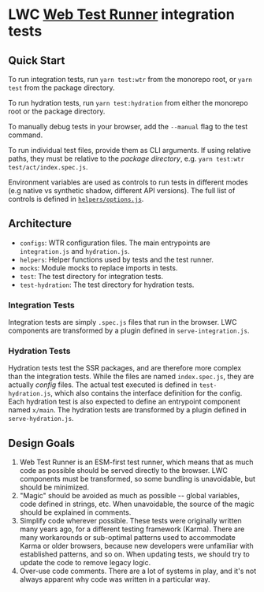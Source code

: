 # LWC [Web Test Runner](https://modern-web.dev/docs/test-runner/overview/) integration tests

## Quick Start

To run integration tests, run `yarn test:wtr` from the monorepo root, or `yarn test` from the package directory.

To run hydration tests, run `yarn test:hydration` from either the monorepo root or the package directory.

To manually debug tests in your browser, add the `--manual` flag to the test command.

To run individual test files, provide them as CLI arguments. If using relative paths, they must be relative to the _package directory_, e.g. `yarn test:wtr test/act/index.spec.js`.

Environment variables are used as controls to run tests in different modes (e.g native vs synthetic shadow, different API versions). The full list of controls is defined in [`helpers/options.js`](./helpers/options.js).

## Architecture

- `configs`: WTR configuration files. The main entrypoints are `integration.js` and `hydration.js`.
- `helpers`: Helper functions used by tests and the test runner.
- `mocks`: Module mocks to replace imports in tests.
- `test`: The test directory for integration tests.
- `test-hydration`: The test directory for hydration tests.

### Integration Tests

Integration tests are simply `.spec.js` files that run in the browser. LWC components are transformed by a plugin defined in `serve-integration.js`.

### Hydration Tests

Hydration tests test the SSR packages, and are therefore more complex than the integration tests. While the files are named `index.spec.js`, they are actually _config_ files. The actual test executed is defined in `test-hydration.js`, which also contains the interface definition for the config. Each hydration test is also expected to define an entrypoint component named `x/main`. The hydration tests are transformed by a plugin defined in `serve-hydration.js`.

## Design Goals

1. Web Test Runner is an ESM-first test runner, which means that as much code as possible should be served directly to the browser. LWC components must be transformed, so some bundling is unavoidable, but should be minimized.
2. "Magic" should be avoided as much as possible -- global variables, code defined in strings, etc. When unavoidable, the source of the magic should be explained in comments.
3. Simplify code wherever possible. These tests were originally written many years ago, for a different testing framework (Karma). There are many workarounds or sub-optimal patterns used to accommodate Karma or older browsers, because new developers were unfamiliar with established patterns, and so on. When updating tests, we should try to update the code to remove legacy logic.
4. Over-use code comments. There are a lot of systems in play, and it's not always apparent why code was written in a particular way.
